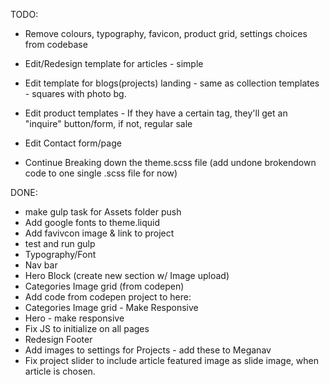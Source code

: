 TODO: 
* Remove colours, typography, favicon, product grid, settings choices from codebase

* Edit/Redesign template for articles - simple
* Edit template for blogs(projects) landing - same as collection templates - squares with photo bg.
* Edit product templates - If they have a certain tag, they'll get an "inquire" button/form, if not, regular sale
* Edit Contact form/page

* Continue Breaking down the theme.scss file (add undone brokendown code to one single .scss file for now)

DONE:
* make gulp task for Assets folder push
* Add google fonts to theme.liquid
* Add favivcon image & link to project
* test and run gulp
* Typography/Font
* Nav bar
* Hero Block (create new section w/ Image upload)
* Categories Image grid (from codepen)
* Add code from codepen project to here:
* Categories Image grid - Make Responsive
* Hero - make responsive
* Fix JS to initialize on all pages
* Redesign Footer
* Add images to settings for Projects - add these to Meganav
* Fix project slider to include article featured image as slide image, when article is chosen.